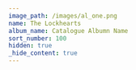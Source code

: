 ```yaml
---
image_path: /images/al_one.png
name: The Lockhearts
album_name: Catalogue Albumn Name
sort_number: 100
hidden: true
_hide_content: true
---
```


